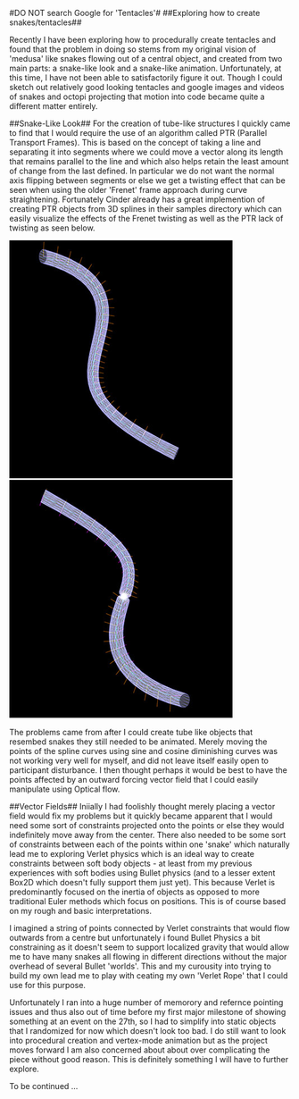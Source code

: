 #DO NOT search Google for 'Tentacles'#
##Exploring how to create snakes/tentacles##

Recently I have been exploring how to procedurally create tentacles and found that the problem in doing so stems from my original vision of 'medusa' like snakes flowing out of a central object, and created from two main parts: a snake-like look and a snake-like animation. Unfortunately, at this time, I have not been able to satisfactorily figure it out. Though I could sketch out relatively good looking tentacles and google images and videos of snakes and octopi projecting that motion into code became quite a different matter entirely.

##Snake-Like Look##
For the creation of tube-like structures I quickly came to find that I would require the use of an algorithm called PTR (Parallel Transport Frames). This is based on the concept of taking a line and separating it into segments where we could move a vector along its length that remains parallel to the line and which also helps retain the least amount of change from the last defined. In particular we do not want the normal axis flipping between segments or else we get a twisting effect that can be seen when using the older 'Frenet' frame approach during curve straightening. Fortunately Cinder already has a great implemention of creating PTR objects from 3D splines in their samples directory which can easily visualize the effects of the Frenet twisting as well as the PTR lack of twisting as seen below.

![Image of PTR created 3D Tube](../project_images/PTR_1.jpg?raw=true "Image of PTR created 3D Tube")
![Image of Frenet created 3D Tube](../project_images/PTR_2.jpg?raw=true "Image of Frenet created 3D Tube")

The problems came from after I could create tube like objects that resembed snakes they still needed to be animated. Merely moving the points of the spline curves using sine and cosine diminishing curves was not working very well for myself, and did not leave itself easily open to participant disturbance. I then thought perhaps it would be best to have the points affected by an outward forcing vector field that I could easily manipulate using Optical flow.

##Vector Fields##
Iniially I had foolishly thought merely placing a vector field would fix my problems but it quickly became apparent that I would need some sort of constraints projected onto the points or else they would indefinitely move away from the center. There also needed to be some sort of constraints between each of the points within one 'snake' which naturally lead me to exploring Verlet physics which is an ideal way to create constraints between soft body objects - at least from my previous experiences with soft bodies using Bullet physics (and to a lesser extent Box2D which doesn't fully support them just yet). This because Verlet is predominantly focused on the inertia of objects as opposed to more traditional Euler methods which focus on positions. This is of course based on my rough and basic interpretations.

I imagined a string of points connected by Verlet constraints that would flow outwards from a centre but unfortunately i found Bullet Physics a bit constraining as it doesn't seem to support localized gravity that would allow me to have many snakes all flowing in different directions without the major overhead of several Bullet 'worlds'. This and my curousity into trying to build my own lead me to play with ceating my own 'Verlet Rope' that I could use for this purpose. 

Unfortunately I ran into a huge number of memorory and refernce pointing issues and thus also out of time before my first major milestone of showing something at an event on the 27th, so I had to simplify into static objects that I randomized for now which doesn't look too bad. I do still want to look into procedural creation and vertex-mode animation but as the project moves forward I am also concerned about about over complicating the piece without good reason. This is definitely something I will have to further explore. 

To be continued ...